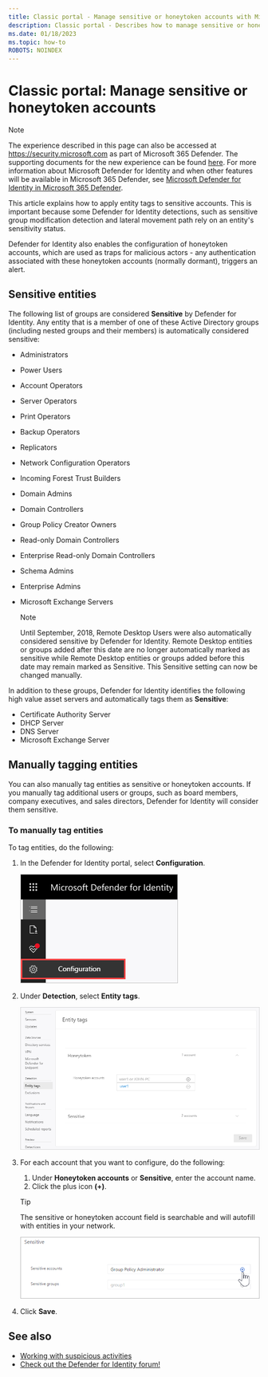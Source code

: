 ```yaml
---
title: Classic portal - Manage sensitive or honeytoken accounts with Microsoft Defender for Identity
description: Classic portal - Describes how to manage sensitive or honeytoken accounts using Microsoft Defender for Identity
ms.date: 01/18/2023
ms.topic: how-to
ROBOTS: NOINDEX
---
```


# Classic portal: Manage sensitive or honeytoken accounts

> [!NOTE]
> The experience described in this page can also be accessed at <https://security.microsoft.com> as part of Microsoft 365 Defender. The supporting documents for the new experience can be found [here](/microsoft-365/security/defender-identity/entity-tags). For more information about Microsoft Defender for Identity and when other features will be available in Microsoft 365 Defender, see [Microsoft Defender for Identity in Microsoft 365 Defender](/microsoft-365/security/defender/microsoft-365-security-center-mdi).

This article explains how to apply entity tags to sensitive accounts. This is important because some Defender for Identity detections, such as sensitive group modification detection and lateral movement path rely on an entity's sensitivity status.

Defender for Identity also enables the configuration of honeytoken accounts, which are used as traps for malicious actors - any authentication associated with these honeytoken accounts (normally dormant), triggers an alert.

## Sensitive entities

The following list of groups are considered **Sensitive** by Defender for Identity. Any entity that is a member of one of these Active Directory groups (including nested groups and their members) is automatically considered sensitive:

- Administrators
- Power Users
- Account Operators
- Server Operators
- Print Operators
- Backup Operators
- Replicators
- Network Configuration Operators
- Incoming Forest Trust Builders
- Domain Admins
- Domain Controllers
- Group Policy Creator Owners
- Read-only Domain Controllers
- Enterprise Read-only Domain Controllers
- Schema Admins
- Enterprise Admins
- Microsoft Exchange Servers

  > [!NOTE]
  > Until September, 2018, Remote Desktop Users were also automatically considered sensitive by Defender for Identity. Remote Desktop entities or groups added after this date are no longer automatically marked as sensitive while Remote Desktop entities or groups added before this date may remain marked as Sensitive. This Sensitive setting can now be changed manually.

In addition to these groups, Defender for Identity identifies the following high value asset servers and automatically tags them as **Sensitive**:

- Certificate Authority Server
- DHCP Server
- DNS Server
- Microsoft Exchange Server

## Manually tagging entities

You can also manually tag entities as sensitive or honeytoken accounts. If you manually tag additional users or groups, such as board members, company executives, and sales directors, Defender for Identity will consider them sensitive.

### To manually tag entities

To tag entities, do the following:

1. In the Defender for Identity portal, select **Configuration**.

    ![Defender for Identity configuration settings](media/config-menu.png)

1. Under **Detection**, select **Entity tags**.

    ![Defender for Identity entity tags](media/entity-tags.png)

1. For each account that you want to configure, do the following:
    1. Under **Honeytoken accounts** or **Sensitive**, enter the account name.
    1. Click the plus icon **(+)**.

    > [!TIP]
    > The sensitive or honeytoken account field is searchable and will autofill with entities in your network.

    ![Defender for Identity sensitive account sample](media/sensitive-account-sample.png)

1. Click **Save**.

## See also

- [Working with suspicious activities](/defender-for-identity/manage-security-alerts)
- [Check out the Defender for Identity forum!](<https://aka.ms/MDIcommunity>)
